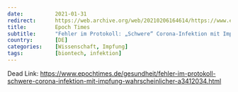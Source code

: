 ```yaml
---
date:          2021-01-31
redirect:      https://web.archive.org/web/20210206164614/https://www.epochtimes.de/gesundheit/fehler-im-protokoll-schwere-corona-infektion-mit-impfung-wahrscheinlicher-a3412034.html
title:         Epoch Times
subtitle:      "Fehler im Protokoll: „Schwere“ Corona-Infektion mit Impfung wahrscheinlicher"
country:       [DE]
categories:    [Wissenschaft, Impfung]
tags:          [biontech, infektion]
---
```

Dead Link: https://www.epochtimes.de/gesundheit/fehler-im-protokoll-schwere-corona-infektion-mit-impfung-wahrscheinlicher-a3412034.html
